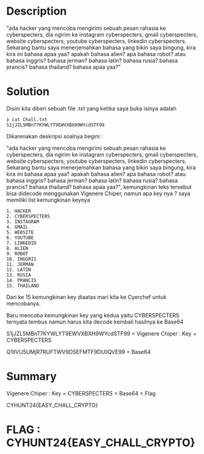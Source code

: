 # Description

"ada hacker yang mencoba mengirimi sebuah pesan rahasia ke cyberspecters, dia ngirim
ke instagram cyberspecters, gmail cyberspecters, website cyberspecters, youtube
cyberspecters, linkedin cyberspecters. Sekarang bantu saya menerjemahkan bahasa
yang bikin saya bingung, kira kira ini bahasa apaa yaa? apakah bahasa alien? apa
bahasa robot? atau bahasa inggris? bahasa jerman? bahasa latin? bahasa rusia? bahasa
prancis? bahasa thailand? bahasa apaa yaa?"

# Solution

Disini kita diberi sebuah file .txt yang ketika saya buka isinya adalah
```
❯ cat Chall.txt
S1jJZL5MBnT7KYWLYT9EWVXBXH9WYcdSTF99
```
Dikarenakan deskripsi soalnya begini :

"ada hacker yang mencoba mengirimi sebuah pesan rahasia ke cyberspecters, dia ngirim ke instagram cyberspecters, gmail cyberspecters, website cyberspecters, youtube cyberspecters, linkedin cyberspecters. Sekarang bantu saya menerjemahkan bahasa yang bikin saya bingung, kira kira ini bahasa apaa yaa? apakah bahasa alien? apa bahasa robot? atau bahasa inggris? bahasa jerman? bahasa latin? bahasa rusia? bahasa prancis? bahasa thailand? bahasa apaa yaa?", kemungkinan teks tersebut bisa didecode menggunakan Vigenere Chiper, namun apa key nya ? saya memiliki list kemungkinan keynya
```
1. HACKER
2. CYBERSPECTERS
3. INSTAGRAM
4. GMAIL
5. WEBSITE
6. YOUTUBE
7. LINKEDID
8. ALIEN
9. ROBOT
10. INGGRIS
11. JERMAN
12. LATIN
13. RUSIA
14. PRANCIS
15. THAILAND
```
Dari ke 15 kemungkinan key diaatas mari kita ke Cyerchef untuk mencobanya.

Baru mencoba kemungkinan key yang kedua yaitu CYBERSPECTERS ternyata tembus namun harus kita decode kembali hasilnya ke Base64

S1jJZL5MBnT7KYWLYT9EWVXBXH9WYcdSTF99 = Vigenere Chiper : Key = CYBERSPECTERS

Q1lIVU5UMjR7RUFTWV9DSEFMTF9DUllQVE99 = Base64

# Summary

Vigenere Chiper : Key = CYBERSPECTERS > Base64 = Flag

CYHUNT24{EASY_CHALL_CRYPTO}

# FLAG : CYHUNT24{EASY_CHALL_CRYPTO}

